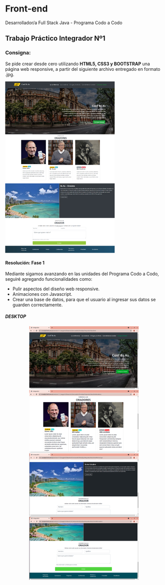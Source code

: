 # Front-end
Desarrollador/a Full Stack Java - Programa Codo a Codo


<h2> Trabajo Práctico Integrador Nº1 </h2>

<h3><b>Consigna:</b></h3>

Se pide crear desde cero utilizando <b>HTML5, CSS3 y BOOTSTRAP</b> una página web responsive,
a partir del siguiente archivo entregado en formato .jpg.

<img src="screenshots/final_front_2021.jpg" width=350px>

<h4>Resolución: Fase 1 </h4>

Mediante sigamos avanzando en las unidades del Programa Codo a Codo, seguiré agregando funcionalidades como:
- Pulir aspectos del diseño web responsive.
- Animaciones con Javascript.
- Crear una base de datos, para que el usuario al ingresar sus datos se guarden correctamente.

<h5>DESKTOP</h5>
<div align="center">
  <img src="screenshots/screen1.png" width=350px>
  <img src="screenshots/screen2.png" width=350px>
  <img src="screenshots/screen3.png" width=350px>
  <img src="screenshots/screen4.png" width=350px>
</div>
